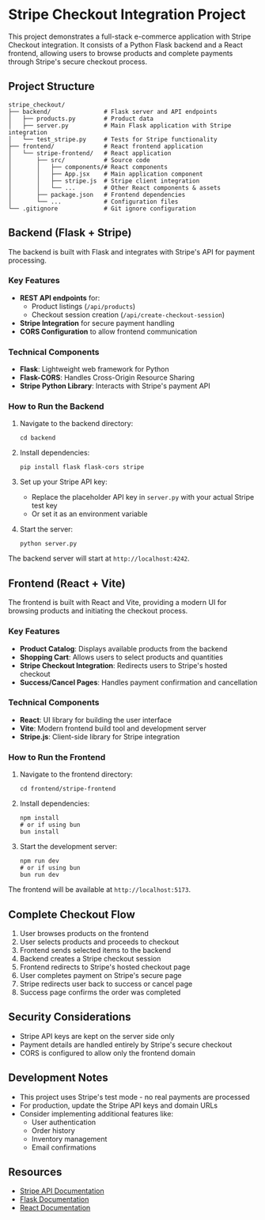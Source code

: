 # Stripe Checkout Integration Project

This project demonstrates a full-stack e-commerce application with Stripe Checkout integration. It consists of a Python Flask backend and a React frontend, allowing users to browse products and complete payments through Stripe's secure checkout process.

## Project Structure

```
stripe_checkout/
├── backend/               # Flask server and API endpoints
│   ├── products.py        # Product data
│   ├── server.py          # Main Flask application with Stripe integration
│   └── test_stripe.py     # Tests for Stripe functionality
├── frontend/              # React frontend application
│   └── stripe-frontend/   # React application
│       ├── src/           # Source code
│       │   ├── components/# React components
│       │   ├── App.jsx    # Main application component
│       │   ├── stripe.js  # Stripe client integration
│       │   └── ...        # Other React components & assets
│       ├── package.json   # Frontend dependencies
│       └── ...            # Configuration files
└── .gitignore             # Git ignore configuration
```

## Backend (Flask + Stripe)

The backend is built with Flask and integrates with Stripe's API for payment processing.

### Key Features

- **REST API endpoints** for:
  - Product listings (`/api/products`)
  - Checkout session creation (`/api/create-checkout-session`)
- **Stripe Integration** for secure payment handling
- **CORS Configuration** to allow frontend communication

### Technical Components

- **Flask**: Lightweight web framework for Python
- **Flask-CORS**: Handles Cross-Origin Resource Sharing
- **Stripe Python Library**: Interacts with Stripe's payment API

### How to Run the Backend

1. Navigate to the backend directory:
   ```
   cd backend
   ```

2. Install dependencies:
   ```
   pip install flask flask-cors stripe
   ```

3. Set up your Stripe API key:
   - Replace the placeholder API key in `server.py` with your actual Stripe test key
   - Or set it as an environment variable

4. Start the server:
   ```
   python server.py
   ```

The backend server will start at `http://localhost:4242`.

## Frontend (React + Vite)

The frontend is built with React and Vite, providing a modern UI for browsing products and initiating the checkout process.

### Key Features

- **Product Catalog**: Displays available products from the backend
- **Shopping Cart**: Allows users to select products and quantities
- **Stripe Checkout Integration**: Redirects users to Stripe's hosted checkout
- **Success/Cancel Pages**: Handles payment confirmation and cancellation

### Technical Components

- **React**: UI library for building the user interface
- **Vite**: Modern frontend build tool and development server
- **Stripe.js**: Client-side library for Stripe integration

### How to Run the Frontend

1. Navigate to the frontend directory:
   ```
   cd frontend/stripe-frontend
   ```

2. Install dependencies:
   ```
   npm install
   # or if using bun
   bun install
   ```

3. Start the development server:
   ```
   npm run dev
   # or if using bun
   bun run dev
   ```

The frontend will be available at `http://localhost:5173`.

## Complete Checkout Flow

1. User browses products on the frontend
2. User selects products and proceeds to checkout
3. Frontend sends selected items to the backend
4. Backend creates a Stripe checkout session
5. Frontend redirects to Stripe's hosted checkout page
6. User completes payment on Stripe's secure page
7. Stripe redirects user back to success or cancel page
8. Success page confirms the order was completed

## Security Considerations

- Stripe API keys are kept on the server side only
- Payment details are handled entirely by Stripe's secure checkout
- CORS is configured to allow only the frontend domain

## Development Notes

- This project uses Stripe's test mode - no real payments are processed
- For production, update the Stripe API keys and domain URLs
- Consider implementing additional features like:
  - User authentication
  - Order history
  - Inventory management
  - Email confirmations

## Resources

- [Stripe API Documentation](https://stripe.com/docs/api)
- [Flask Documentation](https://flask.palletsprojects.com/)
- [React Documentation](https://reactjs.org/docs/getting-started.html)

